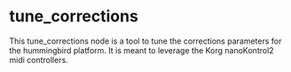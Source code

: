 tune_corrections
=============

This tune_corrections node is a tool to tune the corrections parameters for the
hummingbird platform.  It is meant to leverage the Korg nanoKontrol2 midi 
controllers.

